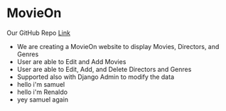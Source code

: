 # MovieOn

Our GitHub Repo [Link](https://github.com/samleonnn/MovieOn.git)

* We are creating a MovieOn website to display Movies, Directors, and Genres
* User are able to Edit and Add Movies
* User are able to Edit, Add, and Delete Directors and Genres
* Supported also with Django Admin to modify the data
* hello i'm samuel
* hello i'm Renaldo
* yey samuel again